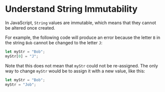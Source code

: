 # Understand String Immutability
In JavaScript, ```String``` values are immutable, which means that they cannot be altered once created.

For example, the following code will produce an error because the letter ```B``` in the string ```Bob``` cannot be changed to the letter ```J```:
```javascript
let myStr = "Bob";
myStr[0] = "J";
```
Note that this does not mean that ```myStr``` could not be re-assigned. The only way to change ```myStr``` would be to assign it with a new value, like this:
```javascript
let myStr = "Bob";
myStr = "Job";
```
